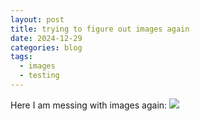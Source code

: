 ```yaml
---
layout: post
title: trying to figure out images again
date: 2024-12-29
categories: blog
tags:
  - images
  - testing
---
```

Here I am messing with images again: ![](Pasted%20image%2020241229163410.png)